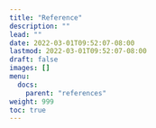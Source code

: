 ```yaml
---
title: "Reference"
description: ""
lead: ""
date: 2022-03-01T09:52:07-08:00
lastmod: 2022-03-01T09:52:07-08:00
draft: false
images: []
menu:
  docs:
    parent: "references"
weight: 999
toc: true
---
```


